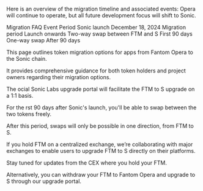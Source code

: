 Here is an overview of the migration timeline and associated events: Opera will continue to operate, but all future development focus will shift to Sonic.

Migration FAQ Event Period Sonic launch December 18, 2024 Migration period Launch onwards Two-way swap between FTM and S First 90 days One-way swap After 90 days

This page outlines token migration options for apps from Fantom Opera to the Sonic chain.

It provides comprehensive guidance for both token holders and project owners regarding their migration options.

The o cial Sonic Labs upgrade portal will facilitate the FTM to S upgrade on a 1:1 basis.

For the  rst 90 days after Sonic's launch, you'll be able to swap between the two tokens freely.

After this period, swaps will only be possible in one direction, from FTM to S.

If you hold FTM on a centralized exchange, we’re collaborating with major exchanges to enable users to upgrade FTM to S directly on their platforms.

Stay tuned for updates from the CEX where you hold your FTM.

Alternatively, you can withdraw your FTM to Fantom Opera and upgrade to S through our upgrade portal.